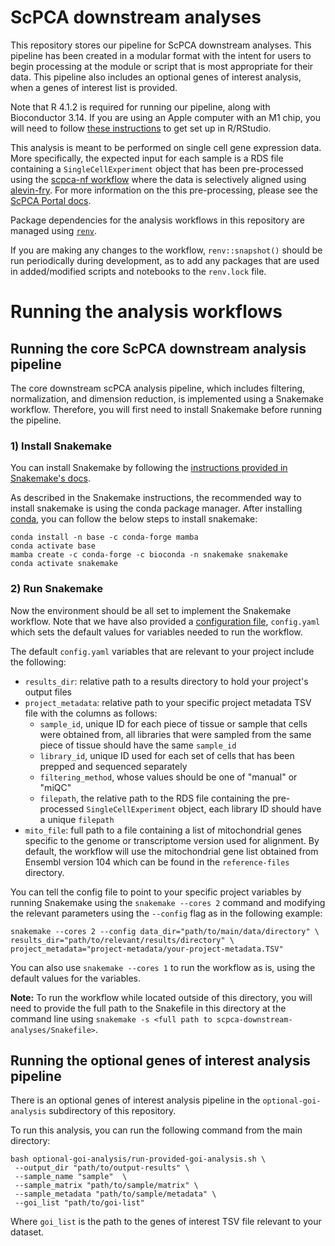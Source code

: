 # ScPCA downstream analyses

This repository stores our pipeline for ScPCA downstream analyses.
This pipeline has been created in a modular format with the intent for users to begin processing at the module or script that is most appropriate for their data.
This pipeline also includes an optional genes of interest analysis, when a genes of interest list is provided.

Note that R 4.1.2 is required for running our pipeline, along with Bioconductor 3.14.
If you are using an Apple computer with an M1 chip, you will need to follow [these instructions](./instructions-mac-M1.md) to get set up in R/RStudio.

This analysis is meant to be performed on single cell gene expression data. 
More specifically, the expected input for each sample is a RDS file containing a `SingleCellExperiment` object that has been pre-processed using the [scpca-nf workflow](https://github.com/AlexsLemonade/scpca-nf) where the data is selectively aligned using [alevin-fry](https://alevin-fry.readthedocs.io/en/latest/). For more information on the this pre-processing, please see the [ScPCA Portal docs](https://scpca.readthedocs.io/en/latest/).

Package dependencies for the analysis workflows in this repository are managed using [`renv`](https://rstudio.github.io/renv/index.html). 

If you are making any changes to the workflow, `renv::snapshot()` should be run periodically during development, as to add any packages that are used in added/modified scripts and notebooks to the `renv.lock` file.

# Running the analysis workflows

## Running the core ScPCA downstream analysis pipeline

The core downstream scPCA analysis pipeline, which includes filtering, normalization, and dimension reduction, is implemented using a Snakemake workflow.
Therefore, you will first need to install Snakemake before running the pipeline.

### 1) Install Snakemake

You can install Snakemake by following the [instructions provided in Snakemake's docs](https://snakemake.readthedocs.io/en/v7.3.8/getting_started/installation.html#installation-via-conda-mamba).

As described in the Snakemake instructions, the recommended way to install snakemake is using the conda package manager. 
After installing [conda](https://docs.conda.io/projects/conda/en/latest/user-guide/install/index.html), you can follow the below steps to install snakemake:

```
conda install -n base -c conda-forge mamba
conda activate base
mamba create -c conda-forge -c bioconda -n snakemake snakemake
conda activate snakemake
```

### 2) Run Snakemake

Now the environment should be all set to implement the Snakemake workflow. 
Note that we have also provided a [configuration file](https://snakemake.readthedocs.io/en/stable/snakefiles/configuration.html), `config.yaml` which sets the default values for variables needed to run the workflow.

The default `config.yaml` variables that are relevant to your project include the following:

- `results_dir`: relative path to a results directory to hold your project's output files
- `project_metadata`: relative path to your specific project metadata TSV file with the columns as follows:
    -  `sample_id`, unique ID for each piece of tissue or sample that cells were obtained from,  all libraries that were sampled from the same piece of tissue should have the same `sample_id`
    - `library_id`, unique ID used for each set of cells that has been prepped and sequenced separately
    - `filtering_method`, whose values should be one of "manual" or "miQC"
    - `filepath`, the relative path to the RDS file containing the pre-processed `SingleCellExperiment` object, each library ID should have a unique `filepath`
- `mito_file`: full path to a file containing a list of mitochondrial genes specific to the genome or transcriptome version used for alignment. 
By default, the workflow will use the mitochondrial gene list obtained from Ensembl version 104 which can be found in the `reference-files` directory. 

You can tell the config file to point to your specific project variables by running Snakemake using the `snakemake --cores 2` command and modifying the relevant parameters using the `--config` flag as in the following example:

```
snakemake --cores 2 --config data_dir="path/to/main/data/directory" \
results_dir="path/to/relevant/results/directory" \
project_metadata="project-metadata/your-project-metadata.TSV"
```

You can also use `snakemake --cores 1` to run the workflow as is, using the default values for the variables.

**Note:** To run the workflow while located outside of this directory, you will need to provide the full path to the Snakefile in this directory at the command line using `snakemake -s <full path to scpca-downstream-analyses/Snakefile>`.

## Running the optional genes of interest analysis pipeline

There is an optional genes of interest analysis pipeline in the `optional-goi-analysis` subdirectory of this repository.

To run this analysis, you can run the following command from the main directory:

```
bash optional-goi-analysis/run-provided-goi-analysis.sh \
 --output_dir "path/to/output-results" \
 --sample_name "sample"  \
 --sample_matrix "path/to/sample/matrix" \
 --sample_metadata "path/to/sample/metadata" \
 --goi_list "path/to/goi-list"
```

Where `goi_list` is the path to the genes of interest TSV file relevant to your dataset.
